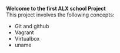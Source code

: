 **Welcome to the first ALX school Project** <br>
This project involves the following concepts:
* Git and github
* Vagrant
* Virtualbox
* uname